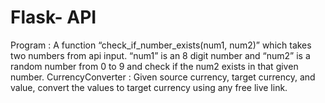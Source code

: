 # Flask- API
Program : A function “check_if_number_exists(num1, num2)” which takes two numbers from api
input. “num1” is an 8 digit number and “num2” is a random number from 0 to 9 and
check if the num2 exists in that given number.
CurrencyConverter : Given source currency, target currency, and value, convert the values to target currency
using any free live link.
